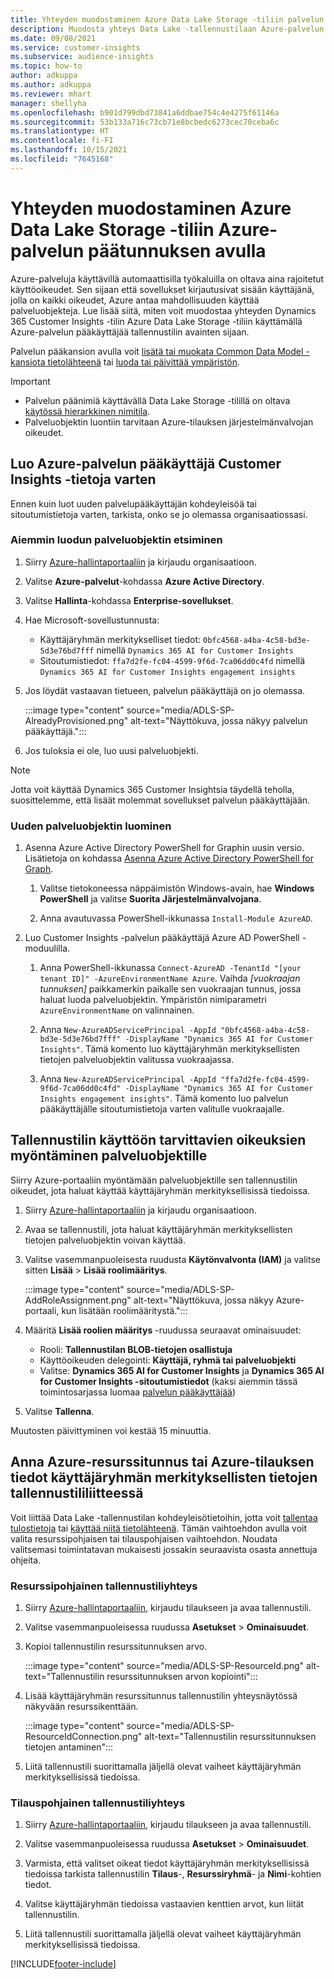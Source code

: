 ```yaml
---
title: Yhteyden muodostaminen Azure Data Lake Storage -tiliin palvelun päätunnuksen avulla
description: Muodosta yhteys Data Lake -tallennustilaan Azure-palvelun päätoiminnon avulla.
ms.date: 09/08/2021
ms.service: customer-insights
ms.subservice: audience-insights
ms.topic: how-to
author: adkuppa
ms.author: adkuppa
ms.reviewer: mhart
manager: shellyha
ms.openlocfilehash: b901d799dbd73841a6ddbae754c4e4275f61146a
ms.sourcegitcommit: 53b133a716c73cb71e8bcbedc6273cec70ceba6c
ms.translationtype: HT
ms.contentlocale: fi-FI
ms.lasthandoff: 10/15/2021
ms.locfileid: "7645168"
---
```

# <a name="connect-to-an-azure-data-lake-storage-account-by-using-an-azure-service-principal"></a>Yhteyden muodostaminen Azure Data Lake Storage -tiliin Azure-palvelun päätunnuksen avulla

Azure-palveluja käyttävillä automaattisilla työkaluilla on oltava aina rajoitetut käyttöoikeudet. Sen sijaan että sovellukset kirjautusivat sisään käyttäjänä, jolla on kaikki oikeudet, Azure antaa mahdollisuuden käyttää palveluobjekteja. Lue lisää siitä, miten voit muodostaa yhteyden Dynamics 365 Customer Insights -tilin Azure Data Lake Storage -tiliin käyttämällä Azure-palvelun pääkäyttäjää tallennustilin avainten sijaan. 

Palvelun pääkansion avulla voit [lisätä tai muokata Common Data Model -kansiota tietolähteenä](connect-common-data-model.md) tai [luoda tai päivittää ympäristön](create-environment.md).

> [!IMPORTANT]
> - Palvelun päänimiä käyttävällä Data Lake Storage -tilillä on oltava [käytössä hierarkkinen nimitila](/azure/storage/blobs/data-lake-storage-namespace).
> - Palveluobjektin luontiin tarvitaan Azure-tilauksen järjestelmänvalvojan oikeudet.

## <a name="create-an-azure-service-principal-for-customer-insights"></a>Luo Azure-palvelun pääkäyttäjä Customer Insights -tietoja varten

Ennen kuin luot uuden palvelupääkäyttäjän kohdeyleisöä tai sitoutumistietoja varten, tarkista, onko se jo olemassa organisaatiossasi.

### <a name="look-for-an-existing-service-principal"></a>Aiemmin luodun palveluobjektin etsiminen

1. Siirry [Azure-hallintaportaaliin](https://portal.azure.com) ja kirjaudu organisaatioon.

2. Valitse **Azure-palvelut**-kohdassa **Azure Active Directory**.

3. Valitse **Hallinta**-kohdassa **Enterprise-sovellukset**.

4. Hae Microsoft-sovellustunnusta:
   - Käyttäjäryhmän merkitykselliset tiedot: `0bfc4568-a4ba-4c58-bd3e-5d3e76bd7fff` nimellä `Dynamics 365 AI for Customer Insights`
   - Sitoutumistiedot: `ffa7d2fe-fc04-4599-9f6d-7ca06dd0c4fd` nimellä `Dynamics 365 AI for Customer Insights engagement insights`

5. Jos löydät vastaavan tietueen, palvelun pääkäyttäjä on jo olemassa. 
   
   :::image type="content" source="media/ADLS-SP-AlreadyProvisioned.png" alt-text="Näyttökuva, jossa näkyy palvelun pääkäyttäjä.":::
   
6. Jos tuloksia ei ole, luo uusi palveluobjekti.

>[!NOTE]
>Jotta voit käyttää Dynamics 365 Customer Insightsia täydellä teholla, suosittelemme, että lisäät molemmat sovellukset palvelun pääkäyttäjään.

### <a name="create-a-new-service-principal"></a>Uuden palveluobjektin luominen

1. Asenna Azure Active Directory PowerShell for Graphin uusin versio. Lisätietoja on kohdassa [Asenna Azure Active Directory PowerShell for Graph](/powershell/azure/active-directory/install-adv2).

   1. Valitse tietokoneessa näppäimistön Windows-avain, hae **Windows PowerShell** ja valitse **Suorita Järjestelmänvalvojana**.
   
   1. Anna avautuvassa PowerShell-ikkunassa `Install-Module AzureAD`.

2. Luo Customer Insights -palvelun pääkäyttäjä Azure AD PowerShell -moduulilla.

   1. Anna PowerShell-ikkunassa `Connect-AzureAD -TenantId "[your tenant ID]" -AzureEnvironmentName Azure`. Vaihda *[vuokraajan tunnuksen]* paikkamerkin paikalle sen vuokraajan tunnus, jossa haluat luoda palveluobjektin. Ympäristön nimiparametri `AzureEnvironmentName` on valinnainen.
  
   1. Anna `New-AzureADServicePrincipal -AppId "0bfc4568-a4ba-4c58-bd3e-5d3e76bd7fff" -DisplayName "Dynamics 365 AI for Customer Insights"`. Tämä komento luo käyttäjäryhmän merkityksellisten tietojen palveluobjektin valitussa vuokraajassa. 

   1. Anna `New-AzureADServicePrincipal -AppId "ffa7d2fe-fc04-4599-9f6d-7ca06dd0c4fd" -DisplayName "Dynamics 365 AI for Customer Insights engagement insights"`. Tämä komento luo palvelun pääkäyttäjälle sitoutumistietoja varten valitulle vuokraajalle.

## <a name="grant-permissions-to-the-service-principal-to-access-the-storage-account"></a>Tallennustilin käyttöön tarvittavien oikeuksien myöntäminen palveluobjektille

Siirry Azure-portaaliin myöntämään palveluobjektille sen tallennustilin oikeudet, jota haluat käyttää käyttäjäryhmän merkityksellisissä tiedoissa.

1. Siirry [Azure-hallintaportaaliin](https://portal.azure.com) ja kirjaudu organisaatioon.

1. Avaa se tallennustili, jota haluat käyttäjäryhmän merkityksellisten tietojen palveluobjektin voivan käyttää.

1. Valitse vasemmanpuoleisesta ruudusta **Käytönvalvonta (IAM)** ja valitse sitten **Lisää** > **Lisää roolimääritys**.

   :::image type="content" source="media/ADLS-SP-AddRoleAssignment.png" alt-text="Näyttökuva, jossa näkyy Azure-portaali, kun lisätään roolimääritystä.":::

1. Määritä **Lisää roolien määritys** -ruudussa seuraavat ominaisuudet:
   - Rooli: **Tallennustilan BLOB-tietojen osallistuja**
   - Käyttöoikeuden delegointi: **Käyttäjä, ryhmä tai palveluobjekti**
   - Valitse: **Dynamics 365 AI for Customer Insights** ja **Dynamics 365 AI for Customer Insights -sitoutumistiedot** (kaksi aiemmin tässä toimintosarjassa luomaa [palvelun pääkäyttäjää](#create-a-new-service-principal))

1.  Valitse **Tallenna**.

Muutosten päivittyminen voi kestää 15 minuuttia.

## <a name="enter-the-azure-resource-id-or-the-azure-subscription-details-in-the-storage-account-attachment-to-audience-insights"></a>Anna Azure-resurssitunnus tai Azure-tilauksen tiedot käyttäjäryhmän merkityksellisten tietojen tallennustililiitteessä

Voit liittää Data Lake -tallennustilan kohdeyleisötietoihin, jotta voit [tallentaa tulostietoja](manage-environments.md) tai [käyttää niitä tietolähteenä](connect-common-data-service-lake.md). Tämän vaihtoehdon avulla voit valita resurssipohjaisen tai tilauspohjaisen vaihtoehdon. Noudata valitsemasi toimintatavan mukaisesti jossakin seuraavista osasta annettuja ohjeita.

### <a name="resource-based-storage-account-connection"></a>Resurssipohjainen tallennustiliyhteys

1. Siirry [Azure-hallintaportaaliin](https://portal.azure.com), kirjaudu tilaukseen ja avaa tallennustili.

1. Valitse vasemmanpuoleisessa ruudussa **Asetukset** > **Ominaisuudet**.

1. Kopioi tallennustilin resurssitunnuksen arvo.

   :::image type="content" source="media/ADLS-SP-ResourceId.png" alt-text="Tallennustilin resurssitunnuksen arvon kopiointi":::

1. Lisää käyttäjäryhmän resurssitunnus tallennustilin yhteysnäytössä näkyvään resurssikenttään.

   :::image type="content" source="media/ADLS-SP-ResourceIdConnection.png" alt-text="Tallennustilin resurssitunnuksen tietojen antaminen":::   

1. Liitä tallennustili suorittamalla jäljellä olevat vaiheet käyttäjäryhmän merkityksellisissä tiedoissa.

### <a name="subscription-based-storage-account-connection"></a>Tilauspohjainen tallennustiliyhteys

1. Siirry [Azure-hallintaportaaliin](https://portal.azure.com), kirjaudu tilaukseen ja avaa tallennustili.

1. Valitse vasemmanpuoleisessa ruudussa **Asetukset** > **Ominaisuudet**.

1. Varmista, että valitset oikeat tiedot käyttäjäryhmän merkityksellisissä tiedoissa tarkista tallennustilin **Tilaus**-, **Resurssiryhmä**- ja **Nimi**-kohtien tiedot.

1. Valitse käyttäjäryhmän tiedoissa vastaavien kenttien arvot, kun liität tallennustilin.

1. Liitä tallennustili suorittamalla jäljellä olevat vaiheet käyttäjäryhmän merkityksellisissä tiedoissa.


[!INCLUDE[footer-include](../includes/footer-banner.md)]
